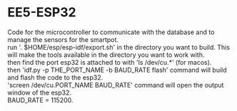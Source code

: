 # EE5-ESP32
Code for the microcontroller to communicate with the database and to manage the sensors for the smartpot.\
run '. $HOME/esp/esp-idf/export.sh' in the directory you want to build. This will make the tools available in the directory you want to work with.\
then find the port esp32 is attached to with 'ls /dev/cu.*' (for macos).\
then 'idf.py -p THE_PORT_NAME -b BAUD_RATE flash' command will build and flash the code to the esp32.\
'screen /dev/cu.PORT_NAME BAUD_RATE' command will open the output window of the esp32.\
BAUD_RATE = 115200.

